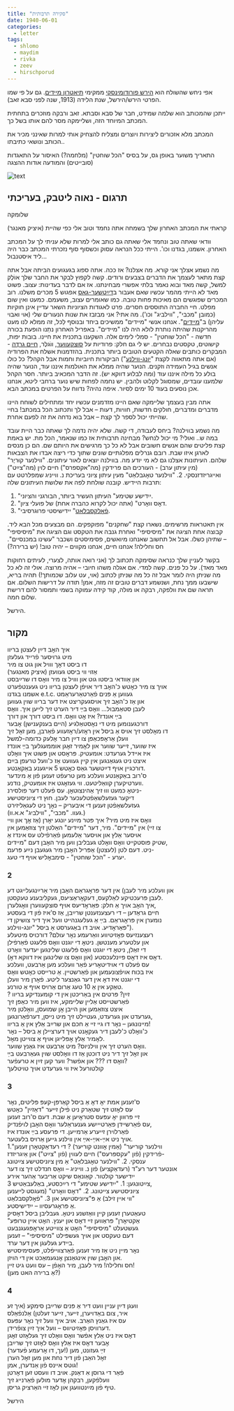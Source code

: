 ```yaml
---
title: "סקירה תרבותית"
date: 1940-06-01
categories:
  - letter
tags:
  - shlomo
  - maydim
  - rivka
  - zeev
  - hirschporud
---
```


אפי ניחש שהשולח הוא [הירש פורודומינסקי](https://yleksikon.blogspot.com/2018/07/hirsh-porudominski.html)
ממקימי [תיאטרון מיידים](https://dankenigsberg.github.io/pupko-papers/musing/1940/06/04/maydim-theatre/).
גם על פי שמו הפרטי הירש/הירשל, שנת הלידה (1913, שנה לפני סבא זאב).

ייתכן שהמכותב הוא שלמה שמידט, חבר של סבא וסבתא.
זאב ורבקה מוזכרים בתחתית המכתב המיוחד הזה, ושליימקה מסר להם אותו בשל כך.

המכתב מלא אזכורים ליצירות ויוצרים ומצליח להצחיק אותי למרות
שאינני מכיר את הכותב ונושאי כתיבתו..

התאריך משוער באופן גס, על בסיס "הכל שוחטין" (מלחמה?) האיסור על התאגדות (סובייטים) והמודעה אודות ההצגה


![text](/pupko-papers/assets/images/1940-06-01-hirsch-porudominski.jpg)


## תרגום - נאוה ליטבק, בעריכתי

שלומקה

קראתי את המכתב האחרון שלך בשמחה
אתה נחמד וטוב אלי
כפי שהיית (איציק מאנגר)

וודאי שאתה טוב ונחמד אלי שאתה גם כותב אלי למרות שלא עניתי לך על המכתב האחרון.
אשמנו, בגדנו וכו'. הייתי ככל הנראה עסוק וכשסוף סוף נזכרתי המכתב כבר היה ליד איסטנבול...

מה נשמע אצלך אני קורא. מה אצלנו? אז ככה. אתה ספוג בגעגועים הביתה אבל
אתה קצת מתאר לעצמך את הדברים בצבעים ורודים. קשה לקפוץ לבקר את החבר שלך אוֺלֶק
למשל, קשה מאד ובוא נאמר בלתי אפשרי מבחינתנו. אז אם לדבר בעדינות: עצוב. פשוט מאד
לא הייתי מהמר עכשיו שאם אעבור ב[דײַטשער-גאַס](https://en.wikipedia.org/wiki/Vokie%C4%8Di%C5%B3_Street)
אפגוש 5 מכרים משלנו.
רוב המכרים שפוגשים הם מאיכות פחות טובה. כמו שאומרים עצוב, משעמם. כמעט ואין שום מפלט.
חיי החברה התוססים חסרים. פרט לאגודות הציוניות השאר עדיין אינן חוקיות
(כמובן "מכבי", "ווילביג" וכו').
מה אתי? אני מבזבז את שנות הנעורים שלי (אוי ואבוי עליהן) ב"[מיידים](https://dankenigsberg.github.io/pupko-papers/musing/1940/06/04/maydim-theatre/)".
אנחנו אנשי "מיידים"
ממשיכים ביחד ובנוסף לַכּל, זה ממלא לנו מעט מהריקנות שהיתה נותרת לולא היה
לנו "מיידים". באפריל האחרון נתַנו הופעת בכורה חדשה - "הכל שוחטין" - סמלי לימים אלה.
השקענו בתכנית את חיינו. בובות יפות, קישוטים, טקסטים נבחרים.
יש לי גם חלק:  פרודיות על  [סוצקעווער](https://he.wikipedia.org/wiki/%D7%90%D7%91%D7%A8%D7%94%D7%9D_%D7%A1%D7%95%D7%A6%D7%A7%D7%91%D7%A8),
ווֺגלֶר,
[חיים גרַדֶה](https://he.wikipedia.org/wiki/%D7%97%D7%99%D7%99%D7%9D_%D7%92%D7%A8%D7%90%D7%93%D7%94) - המבקרים כותבים  שאלה הקטעים
הטובים ביותר בתכנית. בהזדמנות אשלח את הפרודיה (אם אתה מתאווה לקצת "[יונג-ווילנע](https://he.wikipedia.org/wiki/%D7%99%D7%95%D7%A0%D7%92_%D7%95%D7%99%D7%9C%D7%A0%D7%94)")
הביקורות חיוביות וחמות אבל הקהל? כל כולו אנשים בגיל העמידה וזקנים. הנוער שהיה
ממלא את האולמות איננו עוד, הנוער שהיה בולע כל מילה איננו עוד (ומה לבלוע דווקא יש). זה
הדבר המכאיב ביותר. חסר הקהל שלמענו עובדים, שמסוגל לקלוט ולהבין. יש נחמה לפחות שיש
נוער ברחבי ליטא,  אנחנו אכן נוסעים בעוד 10 ימים לסיור. איפה נהיה? נדווח על הפרטים במכתב
הבא.

אתה מבין בעצמך שליימקה שאם היינו מזדמנים עכשיו יחד ומתחילים לשוחח היינו מדברים
ומדברים, חולקים חדשות, חוויות, דעות – אבל לך ותכתוב הכל במכתב!
בחיי שהייתי יכול לספר לך קצת – אבל בוא נדחה את זה לפעם אחרת.

מה נשמע בווילנה? ביחס לעבודה, די קשה. שלא יהיה נדמה לך שאתה כבר היית עובד במה ש..
 ואולי? מי יכול לנחש?
מבחינה תרבותית אז כמו שנאמר, הכל מת. יש באמת קצת פליטים שהם אנשים
חשובים אבל לא כל כך מרגישים את היותם שם. הם כן מנסים לארגן איזו שבת. רובם
גנרלים מפלגתיים שונים שתוך כדי ריצה אבדו את הצבאות שלהם.
העיתונות אצלנו גם לא מי יודע מה. בווילנה יוצאים לאור עיתונים.
"ווילנער קוּריֶר" (מין עיתון ערב) - העורכים הם פרידקין (מה"אקספרס") חיים לוין
(מה"צײַט") ואייגריזדזנסקי.
2.  "ווילנער טאׇגבלאַט" מעין עיתון ציוני בעריכת נ. ווייניג שמפלרטט
עם תרבות היידיש.
קובנה שולחת לפה את שלושת העיתונים שלה:
1. "ייִדישע שטימע" העיתון העשיר ביותר, הבורגני והציוני.
2. "דאׇס וואׇרט" (אתה יכול לקרוא כהברה אחת) של פועלי ציון.
3. "[פֿאׇלקסבלאַט](https://www.nli.org.il/he/newspapers/folksbt/)" יידישיסטי פרוגרסיבי.

אין תאטראות מרשימים. נשארו קצת "שחקנים" מפוקפקים. הם מבצעים מכל הבא ליד.
קבוצה אחת הציגה את "מיסיסיפי" ואחרת גנבה את הטקסט וגם הציגה את "מיסיסיפי" – שתיהן
כשלו.
אבל אל תחשוב שאנחנו מיואשים, פסימיסטים ושכבר "עשינו במכנסיים". חס וחלילה! אנחנו חיים,
אנחנו מקווים – יהיה טוב! (יש ברירה?)

בקשר לעניין שלך כנראה שסימקה תכתוב לך (אני רואה אותה, לצערי, לעיתים רחוקות מאד מאד).
על כל פנים. קשה למדי. אם אגלה משהו חיובי – אהיה מרוצה.
אולי זה לא כל מה שניתן היה לומר אבל זה כל מה שניתן לכתוב (אוי, עט עלוב שכמותך!)
תהיה בריא, שישבעו ממך נחת, ושנשמע דברים טובים זה מזה, אמן!
תודה על דרישות השלום. אם תראה שם את וולפקה, רבקה או מולה, קוד קידה עמוקה בשמי
ותמסור להם דרישת שלום חמה.

הירשל.


## מקור

איך האׇב דײַן לעצטן בריוו  
מיט גרויסער פֿרייד געלעזן  
דו ביסט דאׇך ווויל און גוט צו מיר  
אַזוי ווי ביסט געוועזן (איציק מאנגער)  
און אַוודאי ביסטו גוט און ווויל צו מיר וואׇס דו שרײַבסט  
אויך צו מיר כאׇטש כ'האׇב דיר אויפֿן לעצטן בריוו ניט געענטפֿערט  
אשמנו בגדנו e.t.c.  געווען אַ פּנים פֿאַרטאַרעראַמט  
און אַז כ'האׇב זיך אויסגעקריצט איז דער בריוו שוין געווען  
לעבן סטאַמבול... וואׇס בײַ דיר הערט זיך לייען איך. וואׇס  
בײַ אונדז? איז אׇט וואׇס. דו ביסט דורך און דורך  
דורכגענומען מיט די נאׇסטאַלגיע (היים בענקענישן) אׇבער  
דו מאׇלסט זיך אויס אַ ביסל אין ראׇזע/ראׇזעווע  פֿאַרבן, מען זאׇל זיך  
וועלן אַראׇפּכאַפּן צו דײַן חבר אׇלעק כדומה-למשל  
איז שווער, זייער שווער און לאׇמיר זאׇגן אוממעגלעך בײַ אונדז  
איז איידל גערעדט: אומעטיק. פּראׇסט און פּשוט איך וואׇלט  
איצט ניט געגאַנגען אין קיין געוועט אַז כ'וועל טרעפן בײַם  
דורכגיין אויף דײַטשער גאַס כאׇטש 5 אייגענע באַקאַנטע.  
ס'רוב באַקאַנטע וועלכע מען טרעפֿט זענען פֿון אַ מינדער    
ווערטיקערן קוואַליטעט. ווי געזאׇגט איז אומעטיק, נודנע.  
ניטאׇ כּמעט וווּ זיך אַהינצוטאׇן. עס פֿעלט דער פולסירנ-  
דיקער געזעלשאַפֿטלעכער לעבן. חוץ די ציוניסטישע  
געזעלשאַפֿטן זענען די איבעריק – נאׇך ניט לעגאַליזירט  
(געוו.  "מכבי", "ווילביג" א.א.וו.)  
וואׇס איז מיט מיר? איך פּטר מײַנע יונגע יאׇרן (אַז אׇך און וויי  
צו זיי) אין "מיידים". מיר, דער "מיידים" האַלטן זיך צוזאַמען אין  
אויסער אַלץ און אויסער אַלעמען פֿאַרפֿילט עס אינדז אַ  
שטיק פּוסטקייט וואׇס וואׇלט געבליבן ווען מיר האׇבן דעם "מיידים,  
ניט. דעם לטן (לעצטן) אַפּריל האׇבן מיר געגעבן נײַע פּרעמ-  
יערע - "הכּל שוחטין" - סימבאׇליש אויף די טעג.  

### 2  
און וועלכע מיר לעבן) אין דער פּראׇגראַם האׇבן מיר אַרײַנגעלייגט דע  
לעבן פּרעכטיקע לאַלקעס, דעקאׇראַציעס, געקליבענע טעקסטן.  
איך האׇב אויך אַ חלק: פּאַראׇדיעס אויף סוצקעווערן וואׇגלערן,  
חיים גראַדען – די רעצענזענטן שרײַבן, אַז ס'איז פֿון די בעסטע  
נומערן אין פּראׇגראַם. בײַ אַ געלעגנהייט וועל איך דיר צושיקן די  
פּאַראׇדיע. אויב דו באַגערסט אַ ביסל "יונג-ווילנע").  
רעצענזיעס פּאׇזיטיווע וואַרעמע נאׇר עולם? דורכויס מיטעלע  
און עלטערע מענטשן. ניטאׇ די יוגנט וואׇס פֿלעגט פֿאַרפֿילן  
די זאַלן, ניטאׇ די יוגנט וואׇס פֿלעגט שלינגען יעדער וואׇרט  
(און וואׇס צו שלינגען איז דווקא דאׇ) דאׇס איז דאׇס פּײַנלעכסטע.  
עס פֿעלט די אוידיטאׇריע פֿאַר וועלכע מען אַרבעט, וועלכע  
איז בכּוח אויפֿצונעמען און פֿאַרשטיין. אַ טרייסט כאׇטש וואׇס  
די יוגנט איז דאׇ אין דער גאַנצער ליטע. פֿאׇרן מיר וועלן  
טאַקע אין אַ 10 טעג אַרום אַרויס אויף אַ טורנע.  
? זײַן? פּרטים אין באַריכטן אין די קומענדיקע בריוו  
פֿאַרשטייסט אַליין שליימקע, איז ווען מיר כאַפּן זיך  
איצט צוזאַמען און הייבן אׇן שמועסן, וואׇלטן מיר  
גערעדט און גערעדט, געטיילט זיך מיט נייסן, דערפֿאַרונגען,  
מיינונגען – נאׇר דו גיי זיי אַ חכם און שרײַב אַלץ אין אַ בריוו!  
כ'וואׇלט כ'לעבן דיר געקאׇנט אויך דערציילן אַ ביסל – נאׇר  
לאׇמיר אַלץ אׇפּלייגן אויף אַ צווייטן מאׇל.  
וואׇס הערט זיך אין ווילניוס? מיט אַרבעט איז גאַנץ שווער.  
און זאׇל זיך דיר ניט דוכטן אַז דו וואׇלסט שוין געאַרבעט בײַ  
וואׇס דו ??? און אפֿשר? ווער קען זײַן א טרעפֿער?  
קולטורעל איז ווי גערעדט אויך טויטלעך  

### 3  
ס'זענען אמת יאׇ דאׇ אַ ביסל קאַרפּן-קעפּ פּליטים, נאׇר  
עס לאׇזט זיך שטאַרק ניט פֿילן זייער "דאַזײַן" כאׇטש  
זיי פּרוּוון יאׇ עפּעס סטראׇיען אַ שבת. דעם ס'רוב זענען  
עס פֿאַרשיידן פּאַרטיייִשע גענעראַלער וואׇס האׇבן לויפֿנדיק,  
פֿאַרלוירן זייערע אַרמייען. די פּרעסע בײַ אונדז איז  
אויך ניט אײַ-אײַ-אײַ אין ווילנע גייען אַרויס בלעטער.  
1."ווילנער קוריער" (אַמין אׇוונט קוריער) ? די רעדאַקטאׇרן זענען  
פֿרידקין (פֿון "עקספּרעס") חיים לעווין (פֿון "צײַט") און אֵיגריזדז-  
ענסקי. 2. "ווילנער טאׇגבלאַט" אַ מין ציוניסטישע צײַטונג  
אונטער דער רע"ד (רעדאַקציע) פֿון נ. ווייניג – וואׇס חנדלט זיך צו דער  
ייִדישער קולטור. קאַונאַס שיקט אַריבער אַהער אירע  
3 צײַטונגען: 1. "ייִדישע שטימע" די רײַכסטע, באַלעבאַטיש,  
ציוניסטישע צייטונג. 2. "דאׇס וואׇרט" (מעגסט לייענען  
ווי איין זילב) אַ פּ"ציוניסטישע און 3. "פֿאׇלקסבלאַט"  
אַ פּראׇגרעסיוו – ייִדישיסטע.  
טעאַטערן זענען קיין וואַזשנע ניטאׇ. געבליבן ביסל דאׇסיק  
"אַקטיאׇרן" פּראַווען זיי דאׇס און יענץ. האׇט איין טרופּע  
געשטעלט "מיסיסיפי" האׇט אַ צווייטע אַראׇפּגעגנבעט  
דעם טעקסט און אויך געשפּילט "מיסיסיפי" – זענען  
ביידע געלעגן אין דער ערד.  
נאׇר מיין ניט אַז מיר זענען פֿאַרצווייפֿלט, פּעסימיסטיש  
און האׇבן שוין אינגאַנצן אׇנגעמאַכט אין די הויזן.  
חס וחלילה! מיר לעבן, מיר האׇפֿן – עס וועט גיט זיין!  
(אַ ברירה האט מען?)  
### 4  
וועגן דײַן עניין וועט דיר אַ פּנים שרײַבן סימקע (איך זע  
איר, צום באַדויערן, זייער, זייער זעלטן) אַלנפֿאַלס  
עס איז גאַנץ האַרב. אויב איך וועל זיך נאׇר עפּעס  
דערוויסן פּאׇזיטיווס – וועל איך זײַן צופֿרידן.  
דאׇס איז ניט אַלץ אפֿשר וואׇס וואׇלט זיך געלאׇזט זאׇגן  
אׇבער דאׇס איז אַלץ וואׇס לאׇזט זיך שרײַבן  
(עך, דו אׇרעמע פֿעדער!) זײַ געזונט, מען  
זאׇל האֵבן פֿון דיר נחת און מען זאׇל הערן  
גוטס איינס פֿון אַנדערן, אמן!  
פֿאַר די גרוסן אִ דאַנק. אויב דו וועסט זען דאׇרטן  
וועלפֿקען, רבקהן אׇדער מולען פֿאַרנייג זיך  
טיף פֿון מײַנטוועגן און לאׇז זיי האַרציק גריסן.  

הירשל
